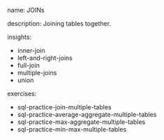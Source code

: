 name: JOINs

description: Joining tables together.

insights:
  - inner-join
  - left-and-right-joins
  - full-join
  - multiple-joins
  - union

exercises:
  - sql-practice-join-multiple-tables
  - sql-practice-average-aggregate-multiple-tables
  - sql-practice-max-aggregate-multiple-tables
  - sql-practice-min-max-multiple-tables

